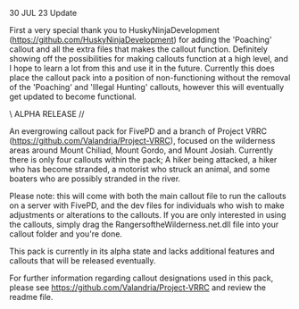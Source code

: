 30 JUL 23 Update

First a very special thank you to HuskyNinjaDevelopment (https://github.com/HuskyNinjaDevelopment) for adding the 'Poaching' callout and all the extra files that makes the callout function.  Definitely showing off the possibilities for making callouts function at a high level, and I hope to learn a lot from this and use it in the future.  Currently this does place the callout pack into a position of non-functioning without the removal of the 'Poaching' and 'Illegal Hunting' callouts, however this will eventually get updated to become functional.

\\ ALPHA RELEASE //

An evergrowing callout pack for FivePD and a branch of Project VRRC (https://github.com/Valandria/Project-VRRC), focused on the wilderness areas around Mount Chiliad, Mount Gordo, and Mount Josiah.  Currently there is only four callouts within the pack; A hiker being attacked, a hiker who has become stranded, a motorist who struck an animal, and some boaters who are possibly stranded in the river.

Please note: this will come with both the main callout file to run the callouts on a server with FivePD, and the dev files for individuals who wish to make adjustments or alterations to the callouts.  If you are only interested in using the callouts, simply drag the RangersoftheWilderness.net.dll file into your callout folder and you're done.

This pack is currently in its alpha state and lacks additional features and callouts that will be released eventually.

For further information regarding callout designations used in this pack, please see https://github.com/Valandria/Project-VRRC and review the readme file.